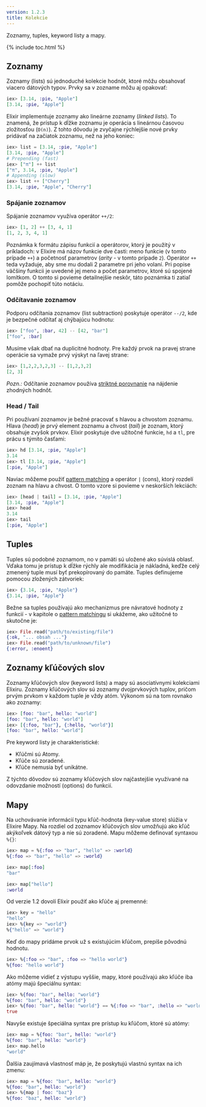 ```yaml
---
version: 1.2.3
title: Kolekcie
---
```


Zoznamy, tuples, keyword listy a mapy.

{% include toc.html %}

## Zoznamy

Zoznamy (lists) sú jednoduché kolekcie hodnôt, ktoré môžu obsahovať viacero dátových typov. Prvky sa v zozname môžu aj opakovať:

```elixir
iex> [3.14, :pie, "Apple"]
[3.14, :pie, "Apple"]
```

Elixir implementuje zoznamy ako lineárne zoznamy (*linked lists*). To znamená, že prístup k dĺžke zoznamu je operácia s lineárnou časovou zložitosťou (`O(n)`). Z tohto dôvodu je zvyčajne rýchlejšie nové prvky pridávať na začiatok zoznamu, než na jeho koniec:

```elixir
iex> list = [3.14, :pie, "Apple"]
[3.14, :pie, "Apple"]
# Prepending (fast)
iex> ["π"] ++ list
["π", 3.14, :pie, "Apple"]
# Appending (slow)
iex> list ++ ["Cherry"]
[3.14, :pie, "Apple", "Cherry"]
```

### Spájanie zoznamov

Spájanie zoznamov využíva operátor `++/2`:

```elixir
iex> [1, 2] ++ [3, 4, 1]
[1, 2, 3, 4, 1]
```

Poznámka k formátu zápisu funkcií a operátorov, ktorý je použitý v príkladoch: v Elixire má názov funkcie dve časti: meno funkcie (v tomto prípade `++`) a početnosť parametrov (_arity_ - v tomto prípade `2`). Operátor `++` teda vyžaduje, aby sme mu dodali 2 parametre pri jeho volaní. Pri popise väčšiny funkcii je uvedené jej meno a počet parametrov, ktoré sú spojené lomítkom. O tomto si povieme detailnejšie neskôr, táto poznámka ti zatiaľ pomôže pochopiť túto notáciu.

### Odčítavanie zoznamov

Podporu odčítania zoznamov (list subtraction) poskytuje operátor `--/2`, kde je bezpečné odčítať aj chýbajúcu hodnotu:

```elixir
iex> ["foo", :bar, 42] -- [42, "bar"]
["foo", :bar]
```

Musíme však dbať na duplicitné hodnoty. Pre každý prvok na pravej strane operácie sa vymaže prvý výskyt na ľavej strane:

```elixir
iex> [1,2,2,3,2,3] -- [1,2,3,2]
[2, 3]
```

*Pozn.:* Odčítanie zoznamov používa [striktné porovnanie](../basics/#comparison) na nájdenie zhodných hodnôt.

### Head / Tail

Pri používaní zoznamov je bežné pracovať s hlavou a chvostom zoznamu. Hlava (_head_) je prvý element zoznamu a chvost (_tail_) je zoznam, ktorý obsahuje zvyšok prvkov. Elixir poskytuje dve užitočné funkcie, `hd` a `tl`, pre prácu s týmito časťami:

```elixir
iex> hd [3.14, :pie, "Apple"]
3.14
iex> tl [3.14, :pie, "Apple"]
[:pie, "Apple"]
```

Naviac môžeme použiť [pattern matching](../pattern-matching/) a operátor `|` (cons), ktorý rozdelí zoznam na hlavu a chvost. O tomto vzore si povieme v neskorších lekciách:

```elixir
iex> [head | tail] = [3.14, :pie, "Apple"]
[3.14, :pie, "Apple"]
iex> head
3.14
iex> tail
[:pie, "Apple"]
```

## Tuples

Tuples sú podobné zoznamom, no v pamäti sú uložené ako súvislá oblasť. Vďaka tomu je prístup k dĺžke rýchly ale modifikácia je nákladná, keďže celý zmenený tuple musí byť prekopírovaný do pamäte. Tuples definujeme pomocou zložených zátvoriek:

```elixir
iex> {3.14, :pie, "Apple"}
{3.14, :pie, "Apple"}
```

Bežne sa tuples používajú ako mechanizmus pre návratové hodnoty z funkcií - v kapitole o [pattern matchingu](../pattern-matching/) si ukážeme, ako užitočné to skutočne je:

```elixir
iex> File.read("path/to/existing/file")
{:ok, "... obsah ..."}
iex> File.read("path/to/unknown/file")
{:error, :enoent}
```

## Zoznamy kľúčových slov

Zoznamy kľúčových slov (keyword lists) a mapy sú asociatívnymi kolekciami Elixiru. Zoznamy kľúčových slov sú zoznamy dvojprvkových tuplov, pričom prvým prvkom v každom tuple je vždy atóm. Výkonom sú na tom rovnako ako zoznamy:

```elixir
iex> [foo: "bar", hello: "world"]
[foo: "bar", hello: "world"]
iex> [{:foo, "bar"}, {:hello, "world"}]
[foo: "bar", hello: "world"]
```

Pre keyword listy je charakteristické:

+ Kľúčmi sú Atomy.
+ Kľúče sú zoradené.
+ Kľúče nemusia byť unikátne.

Z týchto dôvodov sú zoznamy kľúčových slov najčastejšie využívané na odovzdanie možností (options) do funkcií.

## Mapy

Na uchovávanie informácií typu kľúč-hodnota (key-value store) slúžia v Elixire Mapy. Na rozdiel od zoznamov kľúčových slov umožňujú ako kľúč akýkoľvek dátový typ a nie sú zoradené. Mapu môžeme definovať syntaxou `%{}`:

```elixir
iex> map = %{:foo => "bar", "hello" => :world}
%{:foo => "bar", "hello" => :world}

iex> map[:foo]
"bar"

iex> map["hello"]
:world
```

Od verzie 1.2 dovolí Elixir použiť ako kľúče aj premenné:

```elixir
iex> key = "hello"
"hello"
iex> %{key => "world"}
%{"hello" => "world"}
```

Keď do mapy pridáme prvok už s existujúcim kľúčom, prepíše pôvodnú hodnotu.

```elixir
iex> %{:foo => "bar", :foo => "hello world"}
%{foo: "hello world"}
```

Ako môžeme vidieť z výstupu vyššie, mapy, ktoré používajú ako kľúče iba atómy majú špeciálnu syntax:

```elixir
iex> %{foo: "bar", hello: "world"}
%{foo: "bar", hello: "world"}
iex> %{foo: "bar", hello: "world"} == %{:foo => "bar", :hello => "world"}
true
```

Navyše existuje špeciálna syntax pre prístup ku kľúčom, ktoré sú atómy:

```elixir
iex> map = %{foo: "bar", hello: "world"}
%{foo: "bar", hello: "world"}
iex> map.hello
"world"
```

Ďalšia zaujímavá vlastnosť máp je, že poskytujú vlastnú syntax na ich zmenu:

```elixir
iex> map = %{foo: "bar", hello: "world"}
%{foo: "bar", hello: "world"}
iex> %{map | foo: "baz"}
%{foo: "baz", hello: "world"}
```
